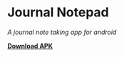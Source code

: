 Journal Notepad
====================

*A journal note taking app for android*


**[Download APK](https://github.com/MohMah/android-notepad/releases/download/v1.0.0/notepad-v1.0.0.apk)**
